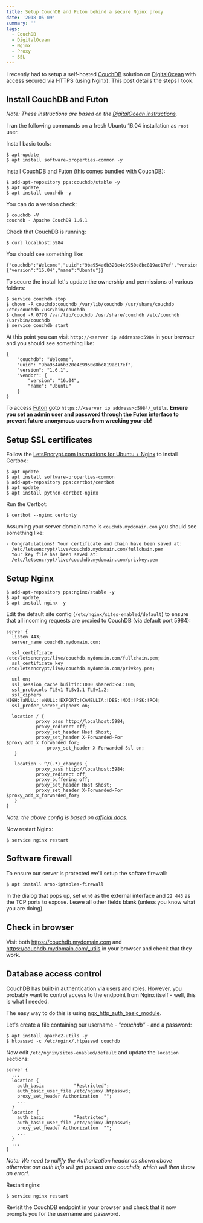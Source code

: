 ```yaml
---
title: Setup CouchDB and Futon behind a secure Nginx proxy
date: '2018-05-09'
summary: ''
tags:
  - CouchDB
  - DigitalOcean
  - Nginx
  - Proxy
  - SSL
---
```


I recently had to setup a self-hosted [CouchDB](http://couchdb.apache.org/) solution on [DigitalOcean](https://m.do.co/c/98d0e3d7eb67) with access secured via HTTPS (using Nginx). This post details the steps I took.

## Install CouchDB and Futon

_Note: These instructions are based on the [DigitalOcean instructions](https://www.digitalocean.com/community/tutorials/how-to-install-couchdb-and-futon-on-ubuntu-14-04)._

I ran the following commands on a fresh Ubuntu 16.04 installation as `root` user.

Install basic tools:

```
$ apt-update
$ apt install software-properties-common -y
```

Install CouchDB and Futon (this comes bundled with CouchDB):

```
$ add-apt-repository ppa:couchdb/stable -y
$ apt update
$ apt install couchdb -y
```

You can do a version check:

```
$ couchdb -V
couchdb - Apache CouchDB 1.6.1
```

Check that CouchDB is running:

```
$ curl localhost:5984
```

You should see something like:

```
{"couchdb":"Welcome","uuid":"9ba954a6b320e4c9950e8bc819ac17ef","version":"1.6.1","vendor":{"version":"16.04","name":"Ubuntu"}}
```

To secure the install let's update the ownership and permissions of various folders:

```
$ service couchdb stop
$ chown -R couchdb:couchdb /var/lib/couchdb /usr/share/couchdb /etc/couchdb /usr/bin/couchdb
$ chmod -R 0770 /var/lib/couchdb /usr/share/couchdb /etc/couchdb /usr/bin/couchdb
$ service couchdb start
```

At this point you can visit `http://<server ip address>:5984` in your browser and
you should see something like:

```
{
    "couchdb": "Welcome",
    "uuid": "9ba954a6b320e4c9950e8bc819ac17ef",
    "version": "1.6.1",
    "vendor": {
        "version": "16.04",
        "name": "Ubuntu"
    }
}
```

To access [Futon](http://docs.couchdb.org/en/1.6.1/intro/futon.html) goto `https://<server ip address>:5984/_utils`. **Ensure you set an
admin user and password through the Futon interface to prevent future anonymous
users from wrecking your db!**


## Setup SSL certificates

Follow the [LetsEncrypt.com instructions for Ubuntu + Nginx](https://certbot.eff.org/lets-encrypt/ubuntuxenial-nginx) to install Certbox:

```
$ apt update
$ apt install software-properties-common
$ add-apt-repository ppa:certbot/certbot
$ apt update
$ apt install python-certbot-nginx
```

Run the Certbot:

```
$ certbot --nginx certonly
```

Assuming your server domain name is `couchdb.mydomain.com` you should see something like:

```
- Congratulations! Your certificate and chain have been saved at:
  /etc/letsencrypt/live/couchdb.mydomain.com/fullchain.pem
  Your key file has been saved at:
  /etc/letsencrypt/live/couchdb.mydomain.com/privkey.pem
```

## Setup Nginx

```
$ add-apt-repository ppa:nginx/stable -y
$ apt update
$ apt install nginx -y
```

Edit the default site config (`/etc/nginx/sites-enabled/default`) to ensure that
all incoming requests are proxied to CouchDB (via default port 5984):

```
server {
  listen 443;
  server_name couchdb.mydomain.com;

  ssl_certificate /etc/letsencrypt/live/couchdb.mydomain.com/fullchain.pem;
  ssl_certificate_key /etc/letsencrypt/live/couchdb.mydomain.com/privkey.pem;

  ssl on;
  ssl_session_cache builtin:1000 shared:SSL:10m;
  ssl_protocols TLSv1 TLSv1.1 TLSv1.2;
  ssl_ciphers HIGH:!aNULL:!eNULL:!EXPORT:!CAMELLIA:!DES:!MD5:!PSK:!RC4;
  ssl_prefer_server_ciphers on;

  location / {
           proxy_pass http://localhost:5984;
           proxy_redirect off;
           proxy_set_header Host $host;
           proxy_set_header X-Forwarded-For $proxy_add_x_forwarded_for;
               proxy_set_header X-Forwarded-Ssl on;
   }

   location ~ ^/(.*)_changes {
           proxy_pass http://localhost:5984;
           proxy_redirect off;
           proxy_buffering off;
           proxy_set_header Host $host;
           proxy_set_header X-Forwarded-For $proxy_add_x_forwarded_for;
   }
}
```

_Note: the above config is based on [official docs](https://cwiki.apache.org/confluence/display/COUCHDB/Nginx+as+a+proxy#Nginxasaproxy-nginxasSSLproxy)._

Now restart Nginx:

```
$ service nginx restart
```

## Software firewall

To ensure our server is protected we'll setup the softare firewall:

```
$ apt install arno-iptables-firewall
```

In the dialog that pops up, set `eth0` as the external interface and `22 443` as the TCP ports to expose. Leave all other fields blank (unless you know what you are doing).

## Check in browser

Visit both https://couchdb.mydomain.com and https://couchdb.mydomain.com/_utils
in your browser and check that they work.


## Database access control

CouchDB has built-in authentication via users and roles. However, you probably
want to control access to the endpoint from Nginx itself - well, this is what I
needed.

The easy way to do this is using [ngx_http_auth_basic_module](http://nginx.org/en/docs/http/ngx_http_auth_basic_module.html).

Let's create a file containing our username - _"couchdb"_ -  and a password:

```
$ apt install apache2-utils -y
$ htpasswd -c /etc/nginx/.htpasswd couchdb
```

Now edit `/etc/ngnix/sites-enabled/default` and update the `location` sections:

```
server {
  ...
  location {
    auth_basic           "Restricted";
    auth_basic_user_file /etc/nginx/.htpasswd;
    proxy_set_header Authorization  "";
    ...
  }
  location {
    auth_basic           "Restricted";
    auth_basic_user_file /etc/nginx/.htpasswd;
    proxy_set_header Authorization  "";
    ...
  }
  ...
}
```

_Note: We need to nullify the Authorization header as shown above otherwise our
auth info will get passed onto couchdb, which will then throw an error!_.

Restart nginx:

```
$ service nginx restart
```

Revisit the CouchDB endpoint in your browser and check that it now prompts you
for the username and password.
